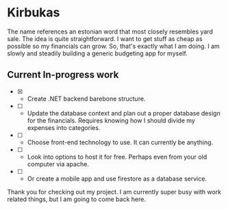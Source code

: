 # Kirbukas

The name references an estonian word that most closely resembles yard sale. The idea is quite straightforward. I want to get stuff as cheap as possible so my financials can grow.
So, that's exactly what I am doing. I am slowly and steadily building a generic budgeting app for myself. 


## Current In-progress work

- [X] - Create .NET backend barebone structure. 
- [ ] - Update the database context and plan out a proper database design for the financials. Requires knowing how I should divide my expenses into categories.
- [ ] - Choose front-end technology to use. It can currently be anything.
- [ ] - Look into options to host it for free. Perhaps even from your old computer via apache.
- [ ] - Or create a mobile app and use firestore as a database service.


Thank you for checking out my project. I am currently super busy with work related things, but I am going to come back here. 
